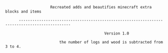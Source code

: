                         Recreated adds and beautifies minecraft extra blocks and items

          ---------------------------------------------------------------------------------------------
       
                                                Version 1.0
       
                            the number of logs and wood is subtracted from 3 to 4.
